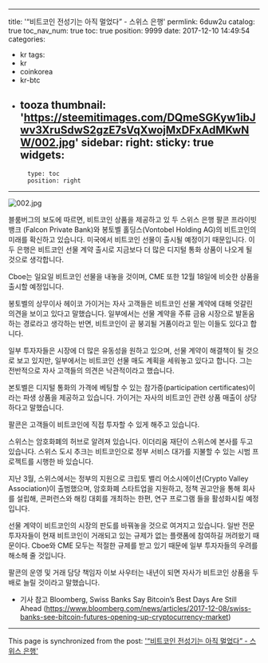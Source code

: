 
---
title: '“비트코인 전성기는 아직 멀었다” - 스위스 은행'
permlink: 6duw2u
catalog: true
toc_nav_num: true
toc: true
position: 9999
date: 2017-12-10 14:49:54
categories:
- kr
tags:
- kr
- coinkorea
- kr-btc
- tooza
thumbnail: 'https://steemitimages.com/DQmeSGKyw1ibJwv3XruSdwS2gzE7sVqXwojMxDFxAdMKwNW/002.jpg'
sidebar:
    right:
        sticky: true
widgets:
    -
        type: toc
        position: right
---


![002.jpg](https://steemitimages.com/DQmeSGKyw1ibJwv3XruSdwS2gzE7sVqXwojMxDFxAdMKwNW/002.jpg)


블룸버그의 보도에 따르면, 비트코인 상품을 제공하고 있 두 스위스 은행 팔콘 프라이빗 뱅크 (Falcon Private Bank)와 봉토벨 홀딩스(Vontobel Holding AG)의 비트코인의 미래를 확신하고 있습니다.  미국에서 비트코인 선물이 출시될 예정이기 때문입니다.  이 두 은행은 비트코인 선물 계약 출시로 지금보다 더 많은 디지털 통화 상품이 나오게 될 것으로 생각합니다.

Cboe는 일요일 비트코인 선물을 내놓을 것이며, CME 또한 12월 18일에 비슷한 상품을 출시할 예정입니다. 

봉토벨의 상무이사 헤이코 가이거는 자사 고객들은 비트코인 선물 계약에 대해 엇갈린 의견을 보이고 있다고 말했습니다.  일부에서는 선물 계약을 주류 금융 시장으로 발돋움하는 경로라고 생각하는 반면, 비트코인이 곧 붕괴될 거품이라고 믿는 이들도 있다고 합니다.

일부 투자자들은 시장에 더 많은 유동성을 원하고 있으며, 선물 계약이 해결책이 될 것으로 보고 있지만, 일부에서는 비트코인 선물 매도 계획을 세워놓고 있다고 합니다.  그는 전반적으로 자사 고객들의 의견은 낙관적이라고 했습니다. 

본토벨은 디지털 통화의 가격에 베팅할 수 있는 참가증(participation certificates)이라는 파생 상품을 제공하고 있습니다. 가이거는 자사의 비트코인 관련 상품 매출이 상당하다고 말했습니다. 

팔콘은 고객들이 비트코인에 직접 투자할 수 있게 해주고 있습니다. 

스위스는 암호화폐의 허브로 알려져 있습니다.  이더리움 재단이 스위스에 본사를 두고 있습니다.   스위스 도시 추크는 비트코인으로 정부 서비스 대가를 지불할 수 있는 시범 프로젝트를 시행한 바 있습니다.

지난 3월, 스위스에서는 정부의 지원으로 크립토 밸리 어소시에이션(Crypto Valley Association)이 출범했으며, 암호화폐 스타트업을 지원하고, 정책 권고안을 통해 회사를 설립해, 콘퍼런스와 해킹 대회를 개최하는 한편, 연구 프로그램 들을 활성화시킬 예정입니다. 

선물 계약이 비트코인의 시장의 판도를 바꿔놓을 것으로 여겨지고 있습니다.  일반 전문 투자자들이 현재 비트코인이 거래되고 있는 규제가 없는 플랫폼에 참여하길 꺼려왔기 때문이다.   Cboe와 CME 모두는 적절한 규제를 받고 있기 때문에 일부 투자자들의 우려를 해소해 줄 것입니다. 

팔콘의 운영 및 거래 담당 책임자 이보 사우터는 내년이 되면 자사가 비트코인 상품을 두 배로 늘릴 것이라고 말했습니다.

* 기사 참고
Bloomberg, Swiss Banks Say Bitcoin’s Best Days Are Still Ahead
(https://www.bloomberg.com/news/articles/2017-12-08/swiss-banks-see-bitcoin-futures-opening-up-cryptocurrency-market)

- - -

This page is synchronized from the post: ['“비트코인 전성기는 아직 멀었다” - 스위스 은행'](https://steemit.com/@pius.pius/6duw2u)
